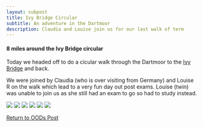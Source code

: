 ```yaml
---
layout: subpost
title: Ivy Bridge Circular
subtitle: An adventure in the Dartmoor
description: Claudia and Louise join us for our last walk of term
---
```


<h4>8 miles around the Ivy Bridge circular</h4>

Today we headed off to do a cicular walk through the Dartmoor to the <a target="_blank" href="http://pinns.co.uk/devon/ivybridge.html">Ivy Bridge</a> and back. 

We were joined by Claudia (who is over visiting from Germany) and Louise R on the walk which lead to a very fun day out post exams. Louise (twin) was unable to join us as she still had an exam to go so had to study instead.

<img src="https://adventuresofthetravellingtwins.com/Photos/2014-01-12-IvyBridge/day11-min.JPG" class="image1">
<img src="https://adventuresofthetravellingtwins.com/Photos/2014-01-12-IvyBridge/day12-min.JPG" class="image1">
<img src="https://adventuresofthetravellingtwins.com/Photos/2014-01-12-IvyBridge/day13-min.JPG" class="image1">
<img src="https://adventuresofthetravellingtwins.com/Photos/2014-01-12-IvyBridge/day14-min.JPG" class="image1">
<img src="https://adventuresofthetravellingtwins.com/Photos/2014-01-12-IvyBridge/day15-min.JPG" class="image1">
<img src="https://adventuresofthetravellingtwins.com/Photos/2014-01-12-IvyBridge/day16-min.JPG" class="image1">

<a href="https://adventuresofthetravellingtwins.com/2013/09/21/oddswalks/">Return to OODs Post</a>
